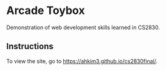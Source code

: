 # Arcade Toybox

Demonstration of web development skills learned in CS2830.

## Instructions

To view the site, go to <https://ahkim3.github.io/cs2830final/>.
